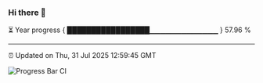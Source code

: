 ### Hi there 👋

⏳ Year progress { █████████████████▁▁▁▁▁▁▁▁▁▁▁▁▁ } 57.96 %

---

⏰ Updated on Thu, 31 Jul 2025 12:59:45 GMT

![Progress Bar CI](https://github.com/DhruviPatel157/GitHub-Actions-Demo/workflows/Progress%20Bar%20CI/badge.svg)
